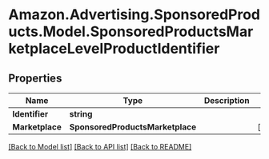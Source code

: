 # Amazon.Advertising.SponsoredProducts.Model.SponsoredProductsMarketplaceLevelProductIdentifier

## Properties

Name | Type | Description | Notes
------------ | ------------- | ------------- | -------------
**Identifier** | **string** |  | 
**Marketplace** | **SponsoredProductsMarketplace** |  | [optional] 

[[Back to Model list]](../README.md#documentation-for-models) [[Back to API list]](../README.md#documentation-for-api-endpoints) [[Back to README]](../README.md)


